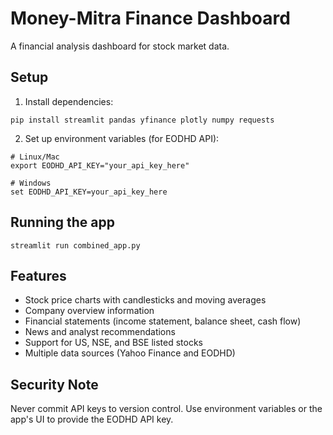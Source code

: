 # Money-Mitra Finance Dashboard

A financial analysis dashboard for stock market data.

## Setup

1. Install dependencies:
```
pip install streamlit pandas yfinance plotly numpy requests
```

2. Set up environment variables (for EODHD API):
```
# Linux/Mac
export EODHD_API_KEY="your_api_key_here"

# Windows
set EODHD_API_KEY=your_api_key_here
```

## Running the app

```
streamlit run combined_app.py
```

## Features

- Stock price charts with candlesticks and moving averages
- Company overview information
- Financial statements (income statement, balance sheet, cash flow)
- News and analyst recommendations
- Support for US, NSE, and BSE listed stocks
- Multiple data sources (Yahoo Finance and EODHD)

## Security Note

Never commit API keys to version control. Use environment variables or the app's UI to provide the EODHD API key. 